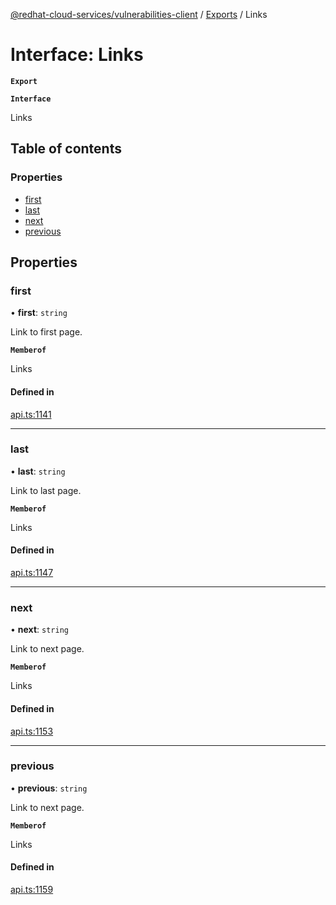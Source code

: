 [@redhat-cloud-services/vulnerabilities-client](../README.md) / [Exports](../modules.md) / Links

# Interface: Links

**`Export`**

**`Interface`**

Links

## Table of contents

### Properties

- [first](Links.md#first)
- [last](Links.md#last)
- [next](Links.md#next)
- [previous](Links.md#previous)

## Properties

### first

• **first**: `string`

Link to first page.

**`Memberof`**

Links

#### Defined in

[api.ts:1141](https://github.com/RedHatInsights/javascript-clients/blob/master/packages/vulnerabilities/git-api/api.ts#L1141)

___

### last

• **last**: `string`

Link to last page.

**`Memberof`**

Links

#### Defined in

[api.ts:1147](https://github.com/RedHatInsights/javascript-clients/blob/master/packages/vulnerabilities/git-api/api.ts#L1147)

___

### next

• **next**: `string`

Link to next page.

**`Memberof`**

Links

#### Defined in

[api.ts:1153](https://github.com/RedHatInsights/javascript-clients/blob/master/packages/vulnerabilities/git-api/api.ts#L1153)

___

### previous

• **previous**: `string`

Link to next page.

**`Memberof`**

Links

#### Defined in

[api.ts:1159](https://github.com/RedHatInsights/javascript-clients/blob/master/packages/vulnerabilities/git-api/api.ts#L1159)

